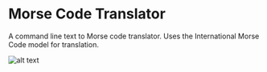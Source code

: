 # Morse Code Translator

A command line text to Morse code translator. Uses the International Morse Code model for translation.

![alt text](https://github.com/SimonMably/Morse_Code_Translator/tree/main/images/morse_code_translator.jpg "Logo Title Text 1")